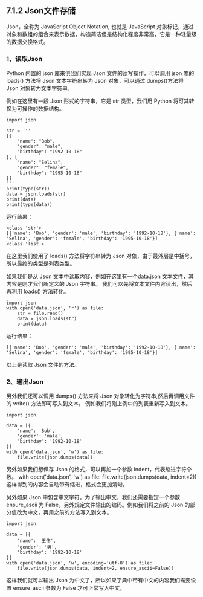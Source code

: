 ## 7.1.2 Json文件存储

Json，全称为 JavaScript Object Notation, 也就是 JavaScript 对象标记，通过对象和数组的组合来表示数据，构造简洁但是结构化程度非常高，它是一种轻量级的数据交换格式。

### 1、读取Json
Python 内置的 json 库来供我们实现 Json 文件的读写操作，可以调用 json 库的 loads() 方法将 Json 文本字符串转为 Json 对象，可以通过 dumps()方法将 Json 对象转为文本字符串。

例如在这里有一段 Json 形式的字符串，它是 str 类型，我们用 Python 将可其转换为可操作的数据结构。

```
import json

str = '''
[{
    "name": "Bob",
    "gender": "male",
    "birthday": "1992-10-18"
}, {
    "name": "Selina",
    "gender": "female",
    "birthday": "1995-10-18"
}]
'''
print(type(str))
data = json.loads(str)
print(data)
print(type(data))
```

运行结果：

```
<class 'str'>
[{'name': 'Bob', 'gender': 'male', 'birthday': '1992-10-18'}, {'name': 'Selina', 'gender': 'female', 'birthday': '1995-10-18'}]
<class 'list'>
```

在这里我们使用了 loads() 方法将字符串转为 Json 对象，由于最外层是中括号，所以最终的类型是列表类型。

如果我们是从 Json 文本中读取内容，例如在这里有一个data.json 文本文件，其内容是刚才我们所定义的 Json 字符串。
我们可以先将文本文件内容读出，然后再利用 loads() 方法转化。

```
import json
with open('data.json', 'r') as file:
    str = file.read()
    data = json.loads(str)
    print(data)
```

运行结果：

```
[{'name': 'Bob', 'gender': 'male', 'birthday': '1992-10-18'}, {'name': 'Selina', 'gender': 'female', 'birthday': '1995-10-18'}]
```

以上是读取 Json 文件的方法。

### 2、输出Json
另外我们还可以调用 dumps() 方法来将 Json 对象转化为字符串,然后再调用文件的 write() 方法即可写入到文本。
例如我们将刚上例中的列表重新写入到文本。

```
import json

data = [{
    'name': 'Bob',
    'gender': 'male',
    'birthday': '1992-10-18'
}]
with open('data.json', 'w') as file:
    file.write(json.dumps(data))
```

另外如果我们想保存 Json 的格式，可以再加一个参数 indent，代表缩进字符个数。
with open('data.json', 'w') as file:
    file.write(json.dumps(data, indent=2))
这样得到的内容会自动带有缩进，格式会更加清晰。

另外如果 Json 中包含中文字符，为了输出中文，我们还需要指定一个参数 ensure_ascii 为 False，另外规定文件输出的编码。例如我们将之前的 Json 的部分值改为中文，再用之前的方法写入到文本。
```
import json

data = [{
    'name': '王伟',
    'gender': '男',
    'birthday': '1992-10-18'
}]
with open('data.json', 'w', encoding='utf-8') as file:
    file.write(json.dumps(data, indent=2, ensure_ascii=False))
```

这样我们就可以输出 Json 为中文了，所以如果字典中带有中文的内容我们需要设置 ensure_ascii 参数为 False 才可正常写入中文。